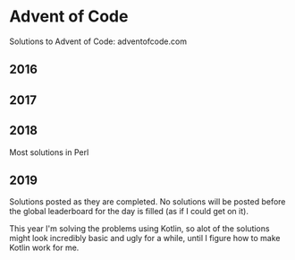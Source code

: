 # Advent of Code
Solutions to Advent of Code: adventofcode.com

## 2016
## 2017
## 2018
Most solutions in Perl
## 2019
Solutions posted as they are completed. No solutions will be posted before the global leaderboard for the
day is filled (as if I could get on it).

This year I'm solving the problems using Kotlin, so alot of the solutions might look
incredibly basic and ugly for a while, until I figure how to make Kotlin work for me.
